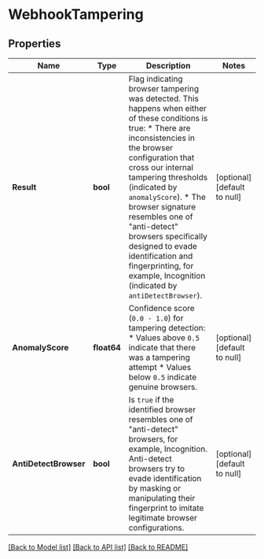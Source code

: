 # WebhookTampering

## Properties
Name | Type | Description | Notes
------------ | ------------- | ------------- | -------------
**Result** | **bool** | Flag indicating browser tampering was detected. This happens when either of these conditions is true:   * There are inconsistencies in the browser configuration that cross our internal tampering thresholds (indicated by `anomalyScore`).   * The browser signature resembles one of \"anti-detect\" browsers specifically designed to evade identification and fingerprinting, for example, Incognition (indicated by `antiDetectBrowser`).  | [optional] [default to null]
**AnomalyScore** | **float64** | Confidence score (`0.0 - 1.0`) for tampering detection:   * Values above `0.5` indicate that there was a tampering attempt   * Values below `0.5` indicate genuine browsers.  | [optional] [default to null]
**AntiDetectBrowser** | **bool** | Is `true` if the identified browser resembles one of \"anti-detect\" browsers, for example, Incognition. Anti-detect browsers try to evade identification by masking or manipulating their fingerprint to imitate legitimate browser configurations. | [optional] [default to null]

[[Back to Model list]](../README.md#documentation-for-models) [[Back to API list]](../README.md#documentation-for-api-endpoints) [[Back to README]](../README.md)

